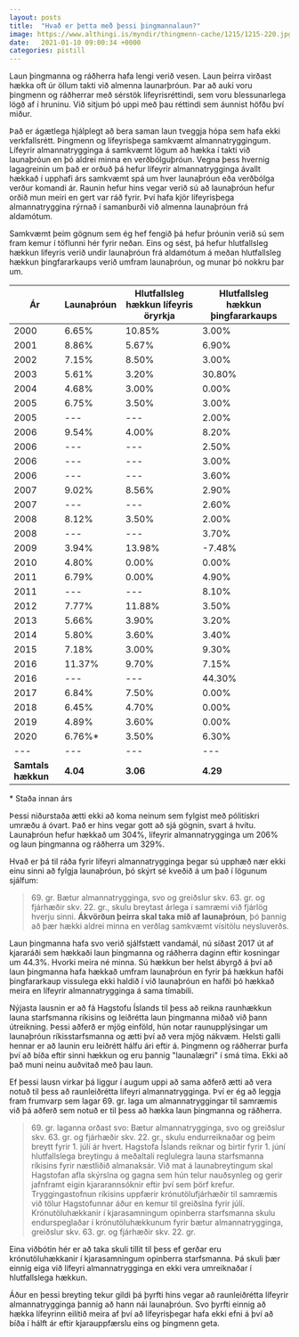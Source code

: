 ```yaml
---
layout: posts
title:  "Hvað er þetta með þessi þingmannalaun?"
image: https://www.althingi.is/myndir/thingmenn-cache/1215/1215-220.jpg
date:   2021-01-10 09:00:34 +0000
categories: pistill
---
```

Laun þingmanna og ráðherra hafa lengi verið vesen. Laun þeirra virðast hækka oft úr öllum takti við almenna launarþróun. Þar að auki voru þingmenn og ráðherrar með sérstök lífeyrisréttindi, sem voru blessunarlega lögð af í hruninu. Við sitjum þó uppi með þau réttindi sem áunnist höfðu því miður.

Það er ágætlega hjálplegt að bera saman laun tveggja hópa sem hafa ekki verkfallsrétt. Þingmenn og lífeyrisþega samkvæmt almannatryggingum. Lífeyrir almannatrygginga á samkvæmt lögum að hækka í takti við launaþróun en þó aldrei minna en verðbólguþróun. Vegna þess hvernig lagagreinin um það er orðuð þá hefur lífeyrir almannatrygginga ávallt hækkað í upphafi árs samkvæmt spá um hver launaþróun eða verðbólga verður komandi ár. Raunin hefur hins vegar verið sú að launaþróun hefur orðið mun meiri en gert var ráð fyrir. Því hafa kjör lífeyrisþega almannatryggina rýrnað í samanburði við almenna launaþróun frá aldamótum.

Samkvæmt þeim gögnum sem ég hef fengið þá hefur þróunin verið sú sem fram kemur í töflunni hér fyrir neðan. Eins og sést, þá hefur hlutfallsleg hækkun lífeyris verið undir launaþróun frá aldamótum á meðan hlutfallsleg hækkun þingfararkaups verið umfram launaþróun, og munar þó nokkru þar um.

| Ár | Launaþróun | Hlutfallsleg hækkun lífeyris öryrkja | Hlutfallsleg hækkun þingfararkaups | 
| --- | --- | --- | --- |
| 2000 | 6.65% | 10.85% | 3.00% |
| 2001 | 8.86% | 5.67% | 6.90% |
| 2002 | 7.15% | 8.50% | 3.00% |
| 2003 | 5.61% | 3.20% | 30.80% |
| 2004 | 4.68% | 3.00% | 0.00% |
| 2005 | 6.75% | 3.50% | 3.00% |
| 2005 | --- | --- | 2.00% |
| 2006 | 9.54% | 4.00% | 8.20% |
| 2006 | --- | --- | 2.50% |
| 2006 | --- | --- | 3.00% |
| 2006 | --- | --- | 3.60% |
| 2007 | 9.02% | 8.56% | 2.90% |
| 2007 | --- | --- | 2.60% |
| 2008 | 8.12% | 3.50% | 2.00% |
| 2008 | --- | --- | 3.70% |
| 2009 | 3.94% | 13.98% | -7.48% |
| 2010 | 4.80% | 0.00% | 0.00% |
| 2011 | 6.79% | 0.00% | 4.90% |
| 2011 | --- | --- | 8.10% |
| 2012 | 7.77% | 11.88% | 3.50% |
| 2013 | 5.66% | 3.90% | 3.20% |
| 2014 | 5.80% | 3.60% | 3.40% |
| 2015 | 7.18% | 3.00% | 9.30% |
| 2016 | 11.37% | 9.70% | 7.15% |
| 2016 | --- | --- | 44.30% |
| 2017 | 6.84% | 7.50% | 0.00% |
| 2018 | 6.45% | 4.70% | 0.00% |
| 2019 | 4.89% | 3.60% | 0.00% |
| 2020 | 6.76%* | 3.50% | 6.30% |
| --- | --- | --- | --- |
| __Samtals hækkun__ | __4.04__ | __3.06__ | __4.29__ |

\* Staða innan árs

Þessi niðurstaða ætti ekki að koma neinum sem fylgist með pólitískri umræðu á óvart. Það er hins vegar gott að sjá gögnin, svart á hvítu. Launaþróun hefur hækkað um 304%, lífeyrir almannatrygginga um 206% og laun þingmanna og ráðherra um 329%.

Hvað er þá til ráða fyrir lífeyri almannatrygginga þegar sú upphæð nær ekki einu sinni að fylgja launaþróun, þó skýrt sé kveðið á um það í lögunum sjálfum: 
>  69\. gr.
> Bætur almannatrygginga, svo og greiðslur skv. 63. gr. og fjárhæðir skv. 22. gr., skulu breytast árlega í samræmi við fjárlög hverju sinni. __Ákvörðun þeirra skal taka mið af launaþróun__, þó þannig að þær hækki aldrei minna en verðlag samkvæmt vísitölu neysluverðs.

Laun þingmanna hafa svo verið sjálfstætt vandamál, nú síðast 2017 út af kjararáði sem hækkaði laun þingmanna og ráðherra daginn eftir kosningar um 44.3%. Hvorki meira né minna. Sú hækkun ber helst ábyrgð á því að laun þingmanna hafa hækkað umfram launaþróun en fyrir þá hækkun hafði þingfararkaup vissulega ekki haldið í við launaþróun en hafði þó hækkað meira en lífeyrir almannatrygginga á sama tímabili. 

Nýjasta lausnin er að fá Hagstofu Íslands til þess að reikna raunhækkun launa starfsmanna ríkisins og leiðrétta laun þingmanna miðað við þann útreikning. Þessi aðferð er mjög einföld, hún notar raunupplýsingar um launaþróun ríkisstarfsmanna og ætti því að vera mjög nákvæm. Helsti galli hennar er að launin eru leiðrétt hálfu ári eftir á. Þingmenn og ráðherrar þurfa því að bíða eftir sinni hækkun og eru þannig "launalægri" í smá tíma. Ekki að það muni neinu auðvitað með þau laun.

Ef þessi lausn virkar þá liggur í augum uppi að sama aðferð ætti að vera notuð til þess að raunleiðrétta lífeyri almannatrygginga. Því er ég að leggja fram frumvarp sem lagar 69. gr. laga um almannatryggingar til samræmis við þá aðferð sem notuð er til þess að hækka laun þingmanna og ráðherra.

> 69\. gr. laganna orðast svo:
> Bætur almannatrygginga, svo og greiðslur skv. 63. gr. og fjárhæðir skv. 22. gr., skulu endurreiknaðar og þeim breytt fyrir 1. júlí ár hvert. Hagstofa Íslands reiknar og birtir fyrir 1. júní hlutfallslega breytingu á meðaltali reglulegra launa starfsmanna ríkisins fyrir næstliðið almanaksár. Við mat á launabreytingum skal Hagstofan afla skýrslna og gagna sem hún telur nauðsynleg og gerir jafnframt eigin kjararannsóknir eftir því sem þörf krefur. Tryggingastofnun ríkisins uppfærir krónutölufjárhæðir til samræmis við tölur Hagstofunnar áður en kemur til greiðslna fyrir júlí. Krónutöluhækkanir í kjarasamningum opinberra starfsmanna skulu endurspeglaðar í krónutöluhækkunum fyrir bætur almannatrygginga, greiðslur skv. 63. gr. og fjárhæðir skv. 22. gr.

Eina viðbótin hér er að taka skuli tillit til þess ef gerðar eru krónutöluhækkanir í kjarasamningum opinberra starfsmanna. Þá skuli þær einnig eiga við lífeyri almannatrygginga en ekki vera umreiknaðar í hlutfallslega hækkun. 

Áður en þessi breyting tekur gildi þá þyrfti hins vegar að raunleiðrétta lífeyrir almannatrygginga þannig að hann nái launaþróun. Svo þyrfti einnig að hækka lífeyrinn eilítið meira af því að lífeyrisþegar hafa ekki efni á því að bíða í hálft ár eftir kjarauppfærslu eins og þingmenn geta. 
